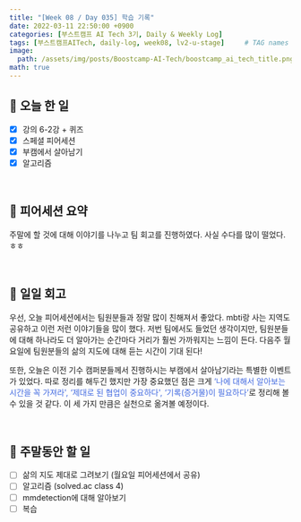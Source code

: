 ```yaml
---
title: "[Week 08 / Day 035] 학습 기록"
date: 2022-03-11 22:50:00 +0900
categories: [부스트캠프 AI Tech 3기, Daily & Weekly Log]
tags: [부스트캠프AITech, daily-log, week08, lv2-u-stage]     # TAG names should always be lowercase
image: 
  path: /assets/img/posts/Boostcamp-AI-Tech/boostcamp_ai_tech_title.png
math: true
---
```

## **📝 오늘 한 일**
- [x]  강의 6-2강 + 퀴즈
- [x]  스페셜 피어세션
- [x]  부캠에서 살아남기
- [x]  알고리즘

<br>

## **👥 피어세션 요약**
주말에 할 것에 대해 이야기를 나누고 팀 회고를 진행하였다. 사실 수다를 많이 떨었다. ㅎㅎ

<br>

## **🐾 일일 회고**
우선, 오늘 피어세션에서는 팀원분들과 정말 많이 친해져서 좋았다. mbti랑 사는 지역도 공유하고 이런 저런 이야기들을 많이 했다. 저번 팀에서도 들었던 생각이지만, 팀원분들에 대해 하나라도 더 알아가는 순간마다 거리가 훨씬 가까워지는 느낌이 든다. 다음주 월요일에 팀원분들의 삶의 지도에 대해 듣는 시간이 기대 된다!

또한, 오늘은 이전 기수 캠퍼분들께서 진행하시는 부캠에서 살아남기라는 특별한 이벤트가 있었다. 따로 정리를 해두긴 했지만 가장 중요했던 점은 크게 <span style="color: royalblue">‘나에 대해서 알아보는 시간을 꼭 가져라', ‘제대로 된 협업이 중요하다', ‘기록(증거물)이 필요하다’</span>로 정리해 볼 수 있을 것 같다. 이 세 가지 만큼은 실천으로 옮겨볼 예정이다.

<br>

## **🚀 주말동안 할 일**
- [ ]  삶의 지도 제대로 그려보기 (월요일 피어세션에서 공유)
- [ ]  알고리즘 (solved.ac class 4)
- [ ]  mmdetection에 대해 알아보기
- [ ]  복습